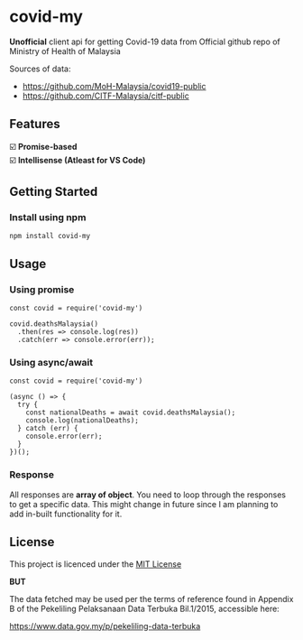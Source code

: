 # covid-my

**Unofficial** client api for getting Covid-19 data from Official github repo of Ministry of Health of Malaysia

Sources of data:  
- https://github.com/MoH-Malaysia/covid19-public
- https://github.com/CITF-Malaysia/citf-public

## Features

☑️ **Promise-based**  
☑️ **Intellisense (Atleast for VS Code)**

## Getting Started

### Install using npm

```
npm install covid-my
```

## Usage

### Using promise

```
const covid = require('covid-my')

covid.deathsMalaysia()
  .then(res => console.log(res))
  .catch(err => console.error(err));
```

### Using async/await

```
const covid = require('covid-my')

(async () => {
  try {
    const nationalDeaths = await covid.deathsMalaysia();
    console.log(nationalDeaths);
  } catch (err) {
    console.error(err);
  }
})();
```

### Response
All responses are **array of object**. You need to loop through the responses to get a specific data. This might change in future since I am planning to add in-built functionality for it.

## License

This project is licenced under the [MIT License](https://github.com/ADIBzTER/arkib/blob/master/LICENSE)

**BUT**

The data fetched may be used per the terms of reference found in Appendix B of the Pekeliling Pelaksanaan Data Terbuka Bil.1/2015, accessible here:

https://www.data.gov.my/p/pekeliling-data-terbuka